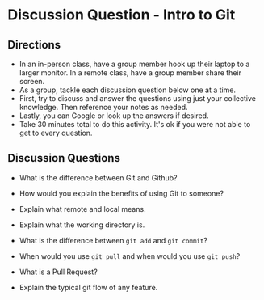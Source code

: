 # Discussion Question - Intro to Git

## Directions
- In an in-person class, have a group member hook up their laptop to a larger monitor. In a remote class, have a group member share their screen.
- As a group, tackle each discussion question below one at a time.
- First, try to discuss and answer the questions using just your collective knowledge. Then reference your notes as needed.
- Lastly, you can Google or look up the answers if desired.
- Take 30 minutes total to do this activity. It's ok if you were not able to get to every question.


## Discussion Questions

* What is the difference between Git and Github?

* How would you explain the benefits of using Git to someone?

* Explain what remote and local means.

* Explain what the working directory is.

* What is the difference between `git add` and `git commit`?

* When would you use `git pull` and when would you use `git push`?

* What is a Pull Request?

* Explain the typical git flow of any feature. 
